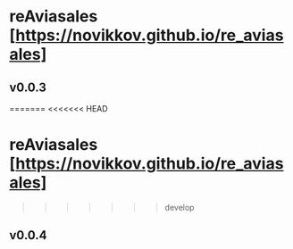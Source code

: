 # reAviasales [https://novikkov.github.io/re_aviasales]

## v0.0.3
=======
<<<<<<< HEAD
# reAviasales [https://novikkov.github.io/re_aviasales]
>>>>>>> develop

## v0.0.4

